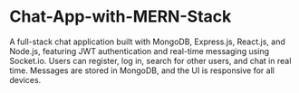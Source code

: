 # Chat-App-with-MERN-Stack
A full-stack chat application built with MongoDB, Express.js, React.js, and Node.js, featuring JWT authentication and real-time messaging using Socket.io. Users can register, log in, search for other users, and chat in real time. Messages are stored in MongoDB, and the UI is responsive for all devices.
